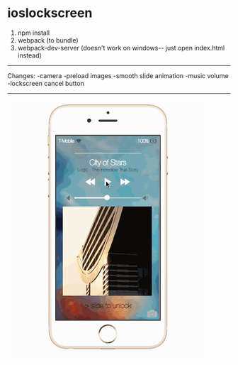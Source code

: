 # ioslockscreen

1. npm install
2. webpack (to bundle)
3. webpack-dev-server (doesn't work on windows-- just open index.html instead)

------

Changes:
-camera
-preload images
-smooth slide animation
-music volume
-lockscreen cancel button

------

![alt tag](https://github.com/vishrutdixit/ioslockscreen/blob/master/ioslockscreen.gif)
